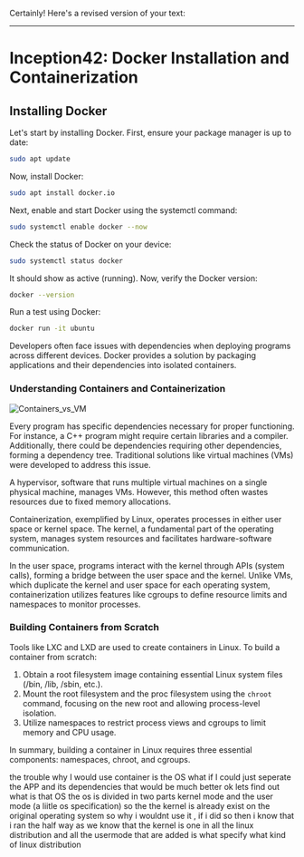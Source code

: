 Certainly! Here's a revised version of your text:

---

# Inception42: Docker Installation and Containerization

## Installing Docker

Let's start by installing Docker. First, ensure your package manager is up to date:

```bash
sudo apt update
```

Now, install Docker:

```bash
sudo apt install docker.io
```

Next, enable and start Docker using the systemctl command:

```bash
sudo systemctl enable docker --now
```

Check the status of Docker on your device:

```bash
sudo systemctl status docker
```

It should show as active (running). Now, verify the Docker version:

```bash
docker --version
```

Run a test using Docker:

```bash
docker run -it ubuntu
```

Developers often face issues with dependencies when deploying programs across different devices. Docker provides a solution by packaging applications and their dependencies into isolated containers.

### Understanding Containers and Containerization

![Containers_vs_VM](https://github.com/jeftani/inception42/assets/78095454/bfc10c85-9322-40a8-a571-598ecbbb3f0b)

Every program has specific dependencies necessary for proper functioning. For instance, a C++ program might require certain libraries and a compiler. Additionally, there could be dependencies requiring other dependencies, forming a dependency tree. Traditional solutions like virtual machines (VMs) were developed to address this issue.

A hypervisor, software that runs multiple virtual machines on a single physical machine, manages VMs. However, this method often wastes resources due to fixed memory allocations.

Containerization, exemplified by Linux, operates processes in either user space or kernel space. The kernel, a fundamental part of the operating system, manages system resources and facilitates hardware-software communication.

In the user space, programs interact with the kernel through APIs (system calls), forming a bridge between the user space and the kernel. Unlike VMs, which duplicate the kernel and user space for each operating system, containerization utilizes features like cgroups to define resource limits and namespaces to monitor processes.

### Building Containers from Scratch

Tools like LXC and LXD are used to create containers in Linux. To build a container from scratch:

1. Obtain a root filesystem image containing essential Linux system files (/bin, /lib, /sbin, etc.).
2. Mount the root filesystem and the proc filesystem using the `chroot` command, focusing on the new root and allowing process-level isolation.
3. Utilize namespaces to restrict process views and cgroups to limit memory and CPU usage.

In summary, building a container in Linux requires three essential components: namespaces, chroot, and cgroups.


the trouble why I would use container is the OS what if I could just seperate the APP and its dependencies that would be much better 
ok lets find out what is that OS the os is divided in two parts kernel mode and the user mode (a liitle os specification) 
so the the kernel is already exist on the original operating system so why i wouldnt use it , if i did so then i know that i ran the half way 
as we know that the kernel is one in all the linux distribution and all the usermode that are added is what specify what kind of linux distribution 
